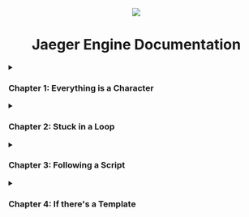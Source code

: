 <p align="center">
  <img src="https://jaeger-engine.web.app/assets/jaeger-engine.png"/>
</p>

<h1 align="center">Jaeger Engine Documentation</h1>
<details>
  <summary><h3>Chapter 1: Everything is a Character</h3></summary>
  <blockquote>
    <code>var anything = new Character({...})</code><br/>
    From the backgrounds to collision blocks, NPCs and player characters, 
    everything you see on the game screen is created using a character object.
    The Character object is defined in characters.js and contains data that is used by the game engine to decide the characters state or behaviour on screen.
  </blockquote>
  <p>
    <code>'name':'mario',</code><br/>
    Like mario, block or powerup, it's a character's name.
  </p>
  <p>
    <code>'x':50</code><br/>
    The horizontal position, visible from 0 (left) to the value of the screen width (right).
  </p>
  <p>
    <code>'y':50</code><br/>
    The vertical position, visible from 0 (top) to the value of the screen height (bottom).
  </p>
  <p>
    <code>'width':100</code><br/>
    The horizontal span, drawn from the value of x (50) to to this value of the width (100).
  </p>
  <p>
    <code>'height':100</code><br/>
    The vertical span, drawn from the value of y (50) to to this value of the height (100).
  </p>
  <p>
    <code>'direction':90</code><br/>
    The clockwise angle around its imaginary z-axis, in degrees 0/360 (up) to 90 (right), to 180 (down), to 270 (left).  
  </p>
  <p>
    <code>'speed':0</code><br/>
    The starting and current speed, how much it changes its position by.
  </p>
  <p>
    <code>'angspeed':0</code><br/>
    The starting and current angular speed, how much it changes its direction/angle by.
  </p>
  <p>
    <code>'maxspeed':10</code><br/>
    The maximum speed allowed or possible.
  </p>
  <p>
    <code>'minspeed':0</code><br/>
    The minimum speed allowed or possible.
  </p>
  <p>
    <code>'mass':9</code><br/>
    I like to call it inertial influence, this is only used when physics is turned on.
  </p>
  <p>
    <code>'acceleration':0</code><br/>
    The starting or current acceleration, how much it changes its speed by.
  </p>
  <p>
    <code>'link':'https://link-to-image'</code><br/>
    Link to the image that that visually represents this, could be a jpeg or png or animated gif.
  </p>
  <p>
    <code>'physics':true</code><br/>
    Whether physics should be used or not, physics includes inertia, gravity, friction and collisions.
  </p>
  <p>
    <code>'gravity':0.9</code><br/>
    Newton would be embarassed, but this one works without crashing your computer.
  </p>
  <p>
    <code>'friction':0.7</code><br/>
    Friction coefficient or something, it's how contact affects speed or acceleration.
  </p>
  <p>
    <code>'massphysics':false</code><br/>
    If you want to crash your computer, you can turn this on. Used for planetary physics, fluid simulations? It's more accurate but use at your CPU's risk.
  </p>
  <p>
    <code>'input':{...}</code><br/>
    User inputs this character has actions for.
  </p>
  <hr/>
  <blockquote>
    Every character is repeatedly drawn on the screen using the data you have set in it's object. The game is made by you changing or using that data. I have provided some functions that i think will help your save time (i guess that's what a game engine is).
  </blockquote>
  <p>
    <code>anything.getvector(direction, magnitude)</code><br/>
    vec
  </p>
  <p>
    <code>anything.rotate(angspeed)</code><br/>
    vec
  </p>
  <p>
    <code>anything.rotateTo(direction, time)</code><br/>
    vec
  </p>
</details>
<details>
  <summary><h3>Chapter 2: Stuck in a Loop</h3></summary>
  <p>explain loop</p>
</details>
<details>
  <summary><h3>Chapter 3: Following a Script</h3></summary>
  <p>explain script</p>
</details>
<details>
<summary><h3>Chapter 4: If there's a Template</h3></summary>
<p>explain templates</p>
</details>
